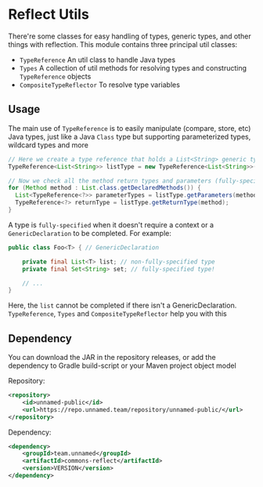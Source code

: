 # Reflect Utils

There're some classes for easy handling of types, generic types, and other things with reflection. This module contains
three principal util classes:

- `TypeReference` An util class to handle Java types
- `Types` A collection of util methods for resolving types and constructing `TypeReference` objects
- `CompositeTypeReflector` To resolve type variables

## Usage

The main use of `TypeReference` is to easily manipulate (compare, store, etc)
Java types, just like a Java `Class` type but supporting parameterized types,
wildcard types and more

```java
// Here we create a type reference that holds a List<String> generic type
TypeReference<List<String>> listType = new TypeReference<List<String>>() {};

// Now we check all the method return types and parameters (fully-specified)
for (Method method : List.class.getDeclaredMethods()) {
  List<TypeReference<?>> parameterTypes = listType.getParameters(method);
  TypeReference<?> returnType = listType.getReturnType(method);
}
```

A type is `fully-specified` when it doesn't require a context or a
`GenericDeclaration` to be completed. For example:

```java
public class Foo<T> { // GenericDeclaration

    private final List<T> list; // non-fully-specified type
    private final Set<String> set; // fully-specified type!

    // ...
}
```

Here, the `list` cannot be completed if there isn't a GenericDeclaration.
`TypeReference`, `Types` and `CompositeTypeReflector` help you with this

## Dependency

You can download the JAR in the repository releases, or add the dependency to
Gradle build-script or your Maven project object model

Repository:

```xml
<repository>
    <id>unnamed-public</id>
    <url>https://repo.unnamed.team/repository/unnamed-public/</url>
</repository>
```

Dependency:

```xml
<dependency>
    <groupId>team.unnamed</groupId>
    <artifactId>commons-reflect</artifactId>
    <version>VERSION</version>
</dependency>
```